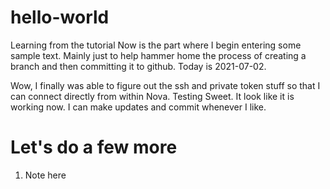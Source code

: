 # hello-world
Learning from the tutorial
Now is the part where I begin entering some sample text. Mainly just to help hammer home the process of creating a branch and then committing it to github.
Today is 2021-07-02.

Wow, I finally was able to figure out the ssh and private token stuff so that I can connect directly from within Nova.
Testing
Sweet. It look like it is working now. I can make updates and commit whenever I like.


Let's do a few more
===
1. Note here
